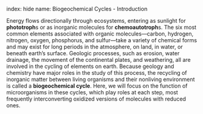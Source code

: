 index: hide
name: Biogeochemical Cycles - Introduction

Energy flows directionally through ecosystems, entering as sunlight for  **phototroph**s or as inorganic molecules for  **chemoautotroph**s. The six most common elements associated with organic molecules—carbon, hydrogen, nitrogen, oxygen, phosphorus, and sulfur—take a variety of chemical forms and may exist for long periods in the atmosphere, on land, in water, or beneath earth’s surface. Geologic processes, such as erosion, water drainage, the movement of the continental plates, and weathering, all are involved in the cycling of elements on earth. Because geology and chemistry have major roles in the study of this process, the recycling of inorganic matter between living organisms and their nonliving environment is called a  **biogeochemical cycle**. Here, we will focus on the function of microorganisms in these cycles, which play roles at each step, most frequently interconverting oxidized versions of molecules with reduced ones.
